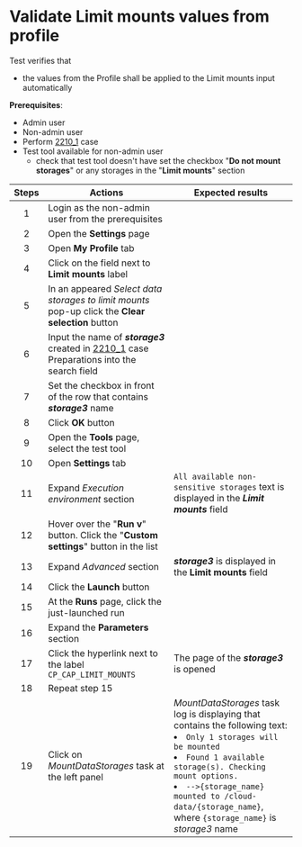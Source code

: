 # Validate Limit mounts values from profile

Test verifies that
-  the values from the Profile shall be applied to the Limit mounts input automatically

**Prerequisites**:
- Admin user
- Non-admin user
- Perform  [2210_1](2210_1.md) case
- Test tool available for non-admin user
  - check that test tool doesn't have set the checkbox "**Do not mount storages**" or any storages in the "**Limit mounts**" section

| Steps | Actions | Expected results |
| :---: | --- | --- |
| 1 | Login as the non-admin user from the prerequisites | |
| 2 | Open the **Settings** page
| 3 | Open **My Profile** tab | |
| 4 | Click on the field next to **Limit mounts** label | |
| 5 | In an appeared *Select data storages to limit mounts* pop-up click the **Clear selection** button | |
| 6 | Input the name of ***storage3*** created in [2210_1](2210_1.md) case Preparations into the search field | |
| 7 | Set the checkbox in front of the row that contains ***storage3*** name | |
| 8 | Click **OK** button | |
| 9 | Open the **Tools** page, select the test tool | |
| 10 | Open **Settings** tab | |
| 11 | Expand *Execution environment* section | `All available non-sensitive storages` text is displayed in the ***Limit mounts*** field |
| 12 | Hover over the "**Run v**" button. Click the "**Custom settings**" button in the list | |
| 13 | Expand *Advanced* section | ***storage3*** is displayed in the **Limit mounts** field | 
| 14 | Click the **Launch** button | |
| 15 | At the **Runs** page, click the just-launched run | |
| 16 | Expand the **Parameters** section | |
| 17 | Click the hyperlink next to the label `CP_CAP_LIMIT_MOUNTS` | The page of the ***storage3*** is opened |
| 18 | Repeat step 15 | | 
| 19 | Click on *MountDataStorages* task at the left panel | *MountDataStorages* task log is displaying that contains the following text: <li> `Only 1 storages will be mounted` <li> `Found 1 available storage(s). Checking mount options.` <li> `-->{storage_name} mounted to /cloud-data/{storage_name}`, <br> where `{storage_name}` is *storage3* name |
